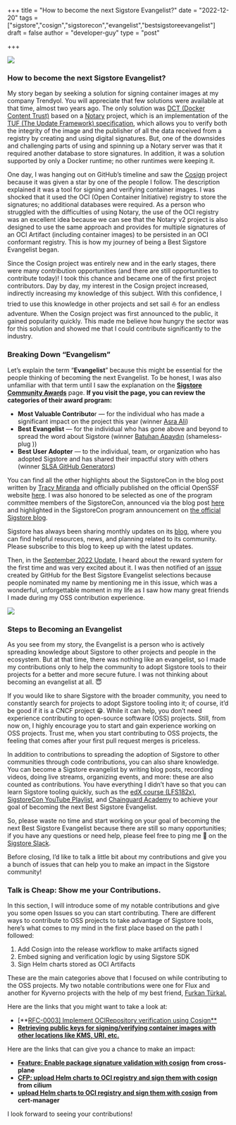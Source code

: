 +++
title = "How to become the next Sigstore Evangelist?"
date = "2022-12-20"
tags = ["sigstore","cosign","sigstorecon","evangelist","bestsigstoreevangelist"]
draft = false
author = "developer-guy"
type = "post"

+++

![](/images/evangelist.png)

### How to become the next Sigstore Evangelist?

My story began by seeking a solution for signing container images at my company Trendyol. You will appreciate that few solutions were available at that time, almost two years ago. The only solution was [DCT (Docker Content Trust)](https://docs.docker.com/engine/security/trust/) based on a [Notary](https://github.com/theupdateframework/notary) project, which is an implementation of the [TUF (The Update Framework) specification](https://github.com/theupdateframework/), which allows you to verify both the integrity of the image and the publisher of all the data received from a registry by creating and using digital signatures. But, one of the downsides and challenging parts of using and spinning up a Notary server was that it required another database to store signatures. In addition, it was a solution supported by only a Docker runtime; no other runtimes were keeping it.

One day, I was hanging out on GitHub’s timeline and saw the [Cosign](https://github.com/sigstore/cosign) project because it was given a star by one of the people I follow. The description explained it was a tool for signing and verifying container images. I was shocked that it used the OCI (Open Container Initiative) registry to store the signatures; no additional databases were required. As a person who struggled with the difficulties of using Notary, the use of the OCI registry was an excellent idea because we can see that the Notary v2 project is also designed to use the same approach and provides for multiple signatures of an OCI Artifact (including container images) to be persisted in an OCI conformant registry. This is how my journey of being a Best Sigstore Evangelist began.

Since the Cosign project was entirely new and in the early stages, there were many contribution opportunities (and there are still opportunities to contribute today)! I took this chance and became one of the first project contributors. Day by day, my interest in the Cosign project increased, indirectly increasing my knowledge of this subject. With this confidence, I tried to use this knowledge in other projects and set sail ⛵️ for an endless adventure. When the Cosign project was first announced to the public, it gained popularity quickly. This made me believe how hungry the sector was for this solution and showed me that I could contribute significantly to the industry.

### Breaking Down “Evangelism”

Let’s explain the term “**Evangelist**” because this might be essential for the people thinking of becoming the next Evangelist. To be honest, I was also unfamiliar with that term until I saw the explanation on the [**Sigstore Community Awards**](https://github.com/sigstore/community/tree/main/awards#sigstore-community-awards) page. **If you visit the page, you can review the categories of their award program:**

- **Most Valuable Contributo**r — for the individual who has made a significant impact on the project this year (winner [Asra Ali](https://twitter.com/AsraEntr0py))
- **Best Evangelist** — for the individual who has gone above and beyond to spread the word about Sigstore (winner [Batuhan Apaydın](https://twitter.com/developerguyba) (shameless-plug ))
- **Best User Adopter** — to the individual, team, or organization who has adopted Sigstore and has shared their impactful story with others (winner [SLSA GitHub Generators](https://github.com/slsa-framework/slsa-github-generator))

You can find all the other highlights about the SigstoreCon in the blog post written by [Tracy Miranda](https://twitter.com/tracymiranda) and officially published on the official OpenSSF website [here](https://openssf.org/blog/2022/11/15/sigstorecon-highlights/). I was also honored to be selected as one of the program committee members of the SigstoreCon, announced via the blog post [here](https://blog.sigstore.dev/sigstorecon-program-announced-509efb918970) and highlighted in the SigstoreCon program announcement on [the official Sigstore blog](https://blog.sigstore.dev/sigstorecon-program-announced-509efb918970).

Sigstore has always been sharing monthly updates on its [blog](https://blog.sigstore.dev/), where you can find helpful resources, news, and planning related to its community. Please subscribe to this blog to keep up with the latest updates.

Then, in the [September 2022 Update](https://blog.sigstore.dev/sigstore-update-september-2022-bb7a25a3d287), I heard about the reward system for the first time and was very excited about it. I was then notified of an [issue](https://github.com/sigstore/community/issues/124) created by GitHub for the Best Sigstore Evangelist selections because people nominated my name by mentioning me in this issue, which was a wonderful, unforgettable moment in my life as I saw how many great friends I made during my OSS contribution experience.

![](/images/evangelist2.png)

### Steps to Becoming an Evangelist

As you see from my story, the Evangelist is a person who is actively spreading knowledge about Sigstore to other projects and people in the ecosystem. But at that time, there was nothing like an evangelist, so I made my contributions only to help the community to adopt Sigstore tools to their projects for a better and more secure future. I was not thinking about becoming an evangelist at all. 😇

If you would like to share Sigstore with the broader community, you need to constantly search for projects to adopt Sigstore tooling into it; of course, it’d be good if it is a CNCF project 😁. While it can help, you don’t need experience contributing to open-source software (OSS) projects. Still, from now on, I highly encourage you to start and gain experience working on OSS projects. Trust me, when you start contributing to OSS projects, the feeling that comes after your first pull request merges is priceless.

In addition to contributions to spreading the adoption of Sigstore to other communities through code contributions, you can also share knowledge. You can become a Sigstore evangelist by writing blog posts, recording videos, doing live streams, organizing events, and more: these are also counted as contributions. You have everything I didn’t have so that you can learn Sigstore tooling quickly, such as the [edX course (LFS182x)](https://edx.org/course/securing-your-software-supply-chain-with-sigstore?utm_medium=partner-marketing&utm_source=affiliate&utm_campaign=linuxfoundation&utm_content=blog-lfs182), [SigstoreCon YouTube Playlist](https://www.youtube.com/playlist?list=PLj6h78yzYM2MUNId2hvHBnrGCCbmou_gl), and [Chainguard Academy](https://edu.chainguard.dev/) to achieve your goal of becoming the next Best Sigstore Evangelist.

So, please waste no time and start working on your goal of becoming the next Best Sigstore Evangelist because there are still so many opportunities; if you have any questions or need help, please feel free to ping me 🤝 on the [Sigstore Slack](https://join.slack.com/t/sigstore/shared_invite/zt-mhs55zh0-XmY3bcfWn4XEyMqUUutbUQ).

Before closing, I’d like to talk a little bit about my contributions and give you a bunch of issues that can help you to make an impact in the Sigstore community!

### Talk is Cheap: Show me your Contributions.

In this section, I will introduce some of my notable contributions and give you some open Issues so you can start contributing. There are different ways to contribute to OSS projects to take advantage of Sigstore tools, here’s what comes to my mind in the first place based on the path I followed:

1. Add Cosign into the release workflow to make artifacts signed
2. Embed signing and verification logic by using Sigstore SDK
3. Sign Helm charts stored as OCI Artifacts

These are the main categories above that I focused on while contributing to the OSS projects. My two notable contributions were one for Flux and another for Kyverno projects with the help of my best friend, [Furkan Türkal.](https://twitter.com/furkanturkaI)

Here are the links that you might want to take a look at:

- [**[RFC-0003\] Implement OCIRepository verification using Cosign**](https://github.com/fluxcd/source-controller/pull/876)
- [**Retrieving public keys for signing/verifying container images with other locations like KMS, URI, etc.**](https://github.com/kyverno/kyverno/pull/2607)

Here are the links that can give you a chance to make an impact:

- [**Feature: Enable package signature validation with cosign**](https://github.com/crossplane/crossplane/issues/3048) **from cross-plane**
- [**CFP: upload Helm charts to OCI registry and sign them with cosign**](https://github.com/cilium/cilium/issues/22157) **from cilium**
- [**upload Helm charts to OCI registry and sign them with cosign**](https://github.com/cert-manager/cert-manager/issues/5566) **from cert-manager**

I look forward to seeing your contributions!